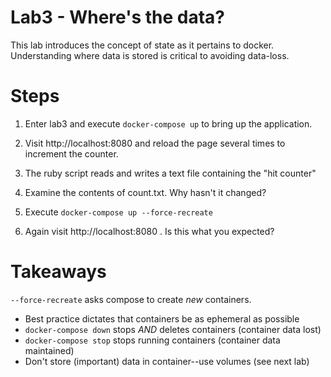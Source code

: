 # Lab3 - Where's the data?

This lab introduces the concept of state as it pertains to docker. Understanding
where data is stored is critical to avoiding data-loss.

# Steps

1. Enter lab3 and execute `docker-compose up` to bring up the application.

2. Visit http://localhost:8080 and reload the page several times to
   increment the counter.

3. The ruby script reads and writes a text file containing the "hit counter"

4. Examine the contents of count.txt. Why hasn't it changed?

5. Execute `docker-compose up --force-recreate`

6. Again visit http://localhost:8080 . Is this what you expected?


# Takeaways
`--force-recreate` asks compose to create _new_ containers.


- Best practice dictates that containers be as ephemeral as possible
- `docker-compose down` stops *AND* deletes containers (container data lost)
- `docker-compose stop` stops running containers (container data maintained)
- Don't store (important) data in container--use volumes (see next lab)